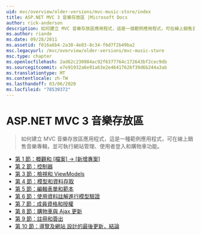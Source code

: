 ```yaml
---
uid: mvc/overview/older-versions/mvc-music-store/index
title: ASP.NET MVC 3 音樂存放區 |Microsoft Docs
author: rick-anderson
description: 如何建立 MVC 音樂存放區應用程式，這是一個範例應用程式，可在線上銷售音樂專輯，以及執行網站管理、使用者登入、。
ms.author: riande
ms.date: 09/28/2011
ms.assetid: f016a6b4-2a38-4e83-8c34-f6d7f2b49ba2
msc.legacyurl: /mvc/overview/older-versions/mvc-music-store
msc.type: chapter
ms.openlocfilehash: 2ad62c230984ac92f6377764c172643bf2cec9db
ms.sourcegitcommit: e7e91932a6e91a63e2e46417626f39d6b244a3ab
ms.translationtype: MT
ms.contentlocale: zh-TW
ms.lasthandoff: 03/06/2020
ms.locfileid: "78539372"
---
```

# <a name="aspnet-mvc-3-music-store"></a>ASP.NET MVC 3 音樂存放區

> 如何建立 MVC 音樂存放區應用程式，這是一種範例應用程式，可在線上銷售音樂專輯，並可執行網站管理、使用者登入和購物車功能。

- [第 1 節：概觀和 [檔案] -> [新增專案]](mvc-music-store-part-1.md)
- [第 2 節：控制器](mvc-music-store-part-2.md)
- [第 3 節：檢視和 ViewModels](mvc-music-store-part-3.md)
- [第 4 節：模型和資料存取](mvc-music-store-part-4.md)
- [第 5 節：編輯表單和範本](mvc-music-store-part-5.md)
- [第 6 節：使用資料註解進行模型驗證](mvc-music-store-part-6.md)
- [第 7 節：成員資格和授權](mvc-music-store-part-7.md)
- [第 8 節：購物車與 Ajax 更新](mvc-music-store-part-8.md)
- [第 9 節：註冊和簽出](mvc-music-store-part-9.md)
- [第 10 節：導覽及網站 設計的最後更新，結論](mvc-music-store-part-10.md)
